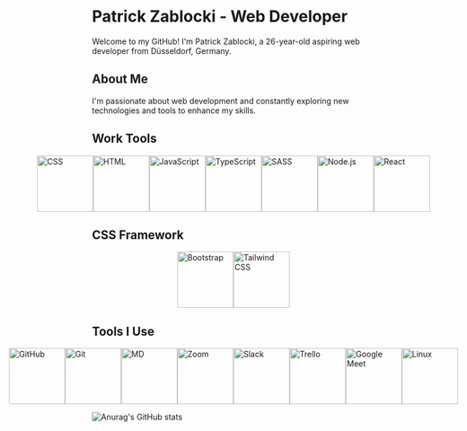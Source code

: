# Patrick Zablocki - Web Developer

Welcome to my GitHub! I'm Patrick Zablocki, a 26-year-old aspiring web developer from Düsseldorf, Germany.

## About Me

I'm passionate about web development and constantly exploring new technologies and tools to enhance my skills.

## Work Tools

<div style="display: flex; justify-content: center;">
  <img src="https://camo.githubusercontent.com/e531a79257b93921f8b58efa952eb049ceb2672bcf57bd666165476261c145a8/68747470733a2f2f736b696c6c69636f6e732e6465762f69636f6e733f693d637373" alt="CSS" width="100" height="100" style="object-fit: cover;">
  <img src="https://camo.githubusercontent.com/4c31cabd8b3aa138d55adcf0a5415e5f71f38f4f5eb0ef7312ef675077834b8d/68747470733a2f2f736b696c6c69636f6e732e6465762f69636f6e733f693d68746d6c" alt="HTML" width="100" height="100";">
  <img src="https://camo.githubusercontent.com/83332cff730c24fb7829ea5ff814d2629572848a0881cf9a60222ef296263782/68747470733a2f2f736b696c6c69636f6e732e6465762f69636f6e733f693d6a73" alt="JavaScript" width="100" height="100";">
  <img src="https://camo.githubusercontent.com/34597c8135ed2d68f6dead5b7565c74d77946f6b199f7472661d54677c58a24a/68747470733a2f2f736b696c6c69636f6e732e6465762f69636f6e733f693d7473" alt="TypeScript" width="100" height="100";">
  <img src="https://camo.githubusercontent.com/39a4393b0cef3c2b09b4e57ea2b8ba02b3f6af3c628943378d517d79f3f076ff/68747470733a2f2f736b696c6c69636f6e732e6465762f69636f6e733f693d73617373" alt="SASS" width="100" height="100";">
  <img src="https://camo.githubusercontent.com/7d2502981f54a67b821893f32f9ae04884c4ae47bafe9dd26ae43563398cd599/68747470733a2f2f736b696c6c69636f6e732e6465762f69636f6e733f693d6e6f64656a73" alt="Node.js" width="100" height="100";">
  <img src="https://camo.githubusercontent.com/aed5f69c00ea3fd8c8bc70b89d236efae340eb3024526fd11bcba51c80c4aa40/68747470733a2f2f63646e2e6a7364656c6976722e6e65742f67682f64657669636f6e732f64657669636f6e2f69636f6e732f72656163742f72656163742d6f726967696e616c2e737667" alt="React" width="100" height="100";">
</div>

## CSS Framework

<div style="display: flex; justify-content: center;">
  <img src="https://camo.githubusercontent.com/c2a1c48be1091ce6a771794bf0b3bc45b58e5ce1531810e48cea88a7bae4c121/68747470733a2f2f736b696c6c69636f6e732e6465762f69636f6e733f693d626f6f747374726170" alt="Bootstrap" width="100" height="100";">
  <img src="https://camo.githubusercontent.com/90821127892b2ab8fed54a30b62e3875250c25b0ff2b0466eade956773d27126/68747470733a2f2f736b696c6c69636f6e732e6465762f69636f6e733f693d7461696c77696e64" alt="Tailwind CSS" width="100" height="100";">
</div>

## Tools I Use

<div style="display: flex; justify-content: center;">
  <img src="https://camo.githubusercontent.com/a3e65c4a887a1abb4fdb1cf11771df9db7ea20f3d5aa683c51999899613bb8a5/68747470733a2f2f736b696c6c69636f6e732e6465762f69636f6e733f693d676974687562" alt="GitHub" width="100" height="100";">
  <img src="https://camo.githubusercontent.com/97355a4f48ed3fe5d9763f1d151b4b9716c0e444461c9b54512042336886ba7e/68747470733a2f2f736b696c6c69636f6e732e6465762f69636f6e733f693d676974" alt="Git" width="100" height="100";">
  <img src="https://camo.githubusercontent.com/9c08c5270a54c499c16c5b6c890bab665514c7165193003d5c12decf06f058d9/68747470733a2f2f736b696c6c69636f6e732e6465762f69636f6e733f693d6d64" alt="MD" width="100" height="100";">
  <img src="https://seeklogo.com/images/Z/zoom-fondo-blanco-vertical-logo-F819E1C283-seeklogo.com.png" alt="Zoom" width="100" height="100";">
  <img src="https://upload.wikimedia.org/wikipedia/commons/thumb/d/d5/Slack_icon_2019.svg/2048px-Slack_icon_2019.svg.png" alt="Slack" width="100" height="100";">
  <img src="https://1000logos.net/wp-content/uploads/2021/05/Trello-Logo-2011.png" alt="Trello" width="100" height="100";">
  <img src="https://download.logo.wine/logo/Google_Meet/Google_Meet-Logo.wine.png" alt="Google Meet" width="100" height="100";">
  <img src="https://1000logos.net/wp-content/uploads/2017/03/LINUX-LOGO.png" alt="Linux" width="100" height="100";">
</div>



![Anurag's GitHub stats](https://github-readme-stats.vercel.app/api?username=PatrickZablocki&theme=midnight-purple)

